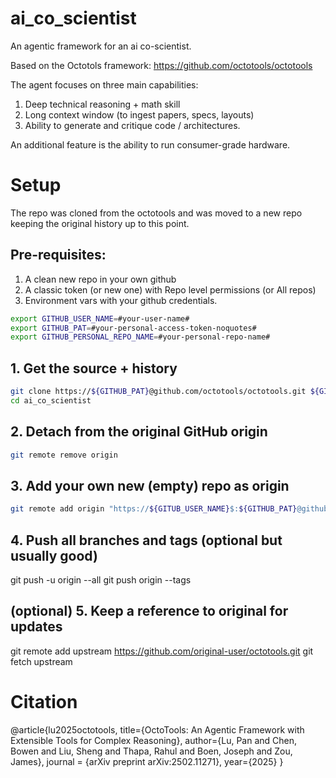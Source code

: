 # ai_co_scientist
An agentic framework for an ai co-scientist. 

Based on the Octotols framework: https://github.com/octotools/octotools

The agent focuses on three main capabilities: 
  1. Deep technical reasoning + math skill
  2. Long context window (to ingest papers, specs, layouts)
  3. Ability to generate and critique code / architectures.
  
An additional feature is the ability to run consumer-grade hardware.

# Setup
The repo was cloned from the octotools and was moved to a new repo keeping the original history up to this point.

## Pre-requisites:
1. A clean new repo in your own github
2. A classic token (or new one) with Repo level permissions (or All repos)
3. Environment vars with your github credentials.

```bash
export GITHUB_USER_NAME=#your-user-name#
export GITHUB_PAT=#your-personal-access-token-noquotes#
export GITHUB_PERSONAL_REPO_NAME=#your-personal-repo-name#
```

## 1. Get the source + history
```bash
git clone https://${GITHUB_PAT}@github.com/octotools/octotools.git ${GITHUB_PERSONAL_REPO_NAME}
cd ai_co_scientist
```

## 2. Detach from the original GitHub origin
```bash
git remote remove origin
```

## 3. Add your own new (empty) repo as origin
```bash
git remote add origin "https://${GITUB_USER_NAME}$:${GITHUB_PAT}@github.com/lubomir-angelov/${GITHUB_PERSONAL_REPO_NAME}.git"
```

## 4. Push all branches and tags (optional but usually good)
git push -u origin --all
git push origin --tags

## (optional) 5. Keep a reference to original for updates
git remote add upstream https://github.com/original-user/octotools.git
git fetch upstream



# Citation

@article{lu2025octotools,
    title={OctoTools: An Agentic Framework with Extensible Tools for Complex Reasoning},
    author={Lu, Pan and Chen, Bowen and Liu, Sheng and Thapa, Rahul and Boen, Joseph and Zou, James},
    journal = {arXiv preprint arXiv:2502.11271},
    year={2025}
}
